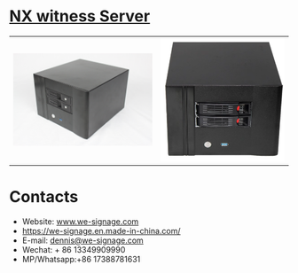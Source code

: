 # [NX witness Server](./specification/nas-3588.jpg)


<table textalign="center">
    <tr>
        <td width="33.33%">
            <a href="./specification/nas-3588.jpg">
            <img src="./img/nas-1.jpg"/>
            </a>
        </td>
        <td width="30%">
            <a href="./specification/nas-3588.jpg">
             <img src="./img/nas-2.jpg"/>
            </a>
        </td>
        </tr>
</table>

# Contacts

- Website: www.we-signage.com
- https://we-signage.en.made-in-china.com/
- E-mail: dennis@we-signage.com
- Wechat: + 86 13349909990
- MP/Whatsapp:+86 17388781631
